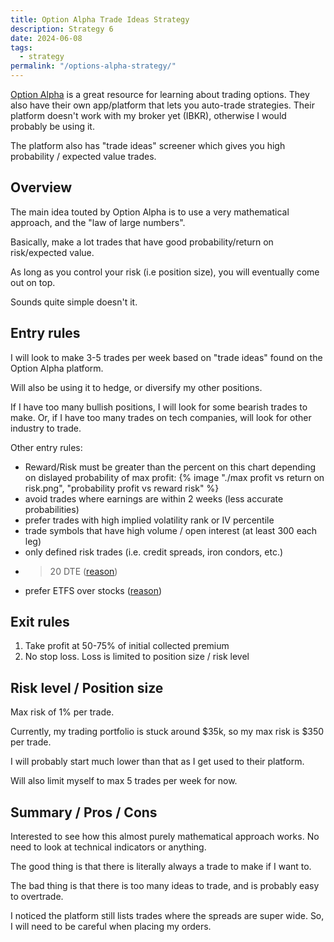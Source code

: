 ```yaml
---
title: Option Alpha Trade Ideas Strategy
description: Strategy 6
date: 2024-06-08
tags:
  - strategy
permalink: "/options-alpha-strategy/"
---
```

<a href="https://optionalpha.com/">Option Alpha</a> is a great resource for learning about trading options.  They also have their own app/platform that lets you auto-trade strategies.   Their platform doesn't work with my broker yet (IBKR), otherwise I would probably be using it.

The platform also has "trade ideas" screener which gives you high probability / expected value trades.  

## Overview
The main idea touted by Option Alpha is to use a very mathematical approach, and the "law of large numbers".  

Basically, make a lot trades that have good probability/return on risk/expected value.  

As long as you control your risk (i.e position size), you will eventually come out on top.  

Sounds quite simple doesn't it.

## Entry rules

I will look to make 3-5 trades per week based on "trade ideas" found on the Option Alpha platform.

Will also be using it to hedge, or diversify my other positions.  

If I have too many bullish positions, I will look for some bearish trades to make.  Or, if I have too many trades on tech companies, will look for other industry to trade.

Other entry rules:
- Reward/Risk must be greater than the percent on this chart depending on dislayed probability of max profit:
{% image "./max profit vs return on risk.png", "probability profit vs reward risk" %}
- avoid trades where earnings are within 2 weeks (less accurate probabilities)
- prefer trades with high implied volatility rank or IV percentile
- trade symbols that have high volume / open interest (at least 300 each leg)
- only defined risk trades (i.e. credit spreads, iron condors, etc.)
- > 20 DTE (<a href="https://optionalpha.com/blog/trade-ideas-performance-days-to-expiration">reason</a>)
- prefer ETFS over stocks (<a href="https://optionalpha.com/blog/evaluating-alpha-the-anticipated-return-on-risk-per-trade">reason</a>)


## Exit rules
1. Take profit at 50-75% of initial collected premium 
2. No stop loss.  Loss is limited to position size / risk level


## Risk level / Position size
Max risk of 1% per trade.

Currently, my trading portfolio is stuck around $35k, so my max risk is $350 per trade.

I will probably start much lower than that as I get used to their platform.

Will also limit myself to max 5 trades per week for now.


## Summary / Pros / Cons
Interested to see how this almost purely mathematical approach works.  No need to look at technical indicators or anything.

The good thing is that there is literally always a trade to make if I want to.

The bad thing is that there is too many ideas to trade, and is probably easy to overtrade.

I noticed the platform still lists trades where the spreads are super wide.  So, I will need to be careful when placing my orders.

